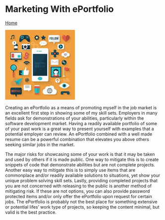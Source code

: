 # Marketing With ePortfolio
[Home](/index.md)

![Image](/ePortfolio_image.jpg)

Creating an ePortfolio as a means of promoting myself in the job market is an 
excellent first step in showing some of my skill sets. Employers in many fields
ask for demonstrations of your abilities, particularly within the software 
development market. Having a readily available portfolio of some of your past 
work is a great way to present yourself with examples that a potential employer 
can review. An ePortfolio combined with a well made resume can be a powerful 
combination that elevates you above others seeking similar jobs in the market.

The major risks for showcasing some of your work is that it may be taken and 
used by others if it is made public.  One way to mitigate this is to create 
snippets of code that demonstrate abilities but are not complete projects.  
Another easy way to mitigate this is to simply use items that are commonplace 
and/or readily available solutions to situations, yet show your unique problem 
solving skill sets. Lastly, providing completed projects that you are not 
concerned with releasing to the public is another method of mitigating risk. 
If these are not options, you can also provide password protected items and/or
only offer the ePortfolio upon request for certain jobs.  The ePortfolio is 
probably not the best place for something extensive or potential lifes’ work 
type of projects, so keeping the content minimal, but valid is the best practice.
